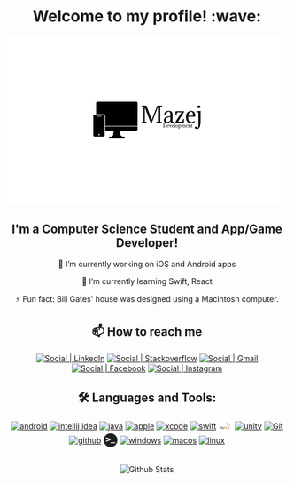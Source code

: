 <h1 align='center'> Welcome to my profile! :wave:</h1>

[![Social banner for Tomaz Mazej](https://github.com/TomazMazej/TomazMazej/blob/main/assets/mazej_dev_logo.png)](https://mazejgames.com)

<div align="center">
<h2 align='center'>I'm a Computer Science Student and App/Game Developer!</h1>

🔭 I’m currently working on iOS and Android apps

🌱 I’m currently learning Swift, React

⚡ Fun fact: Bill Gates' house was designed using a Macintosh computer.
</div>

<div align="center">
<h2 align='center'>📫 How to reach me</h2>
  
[<img align="center" alt="Social | LinkedIn" height="22px" src="https://cdn.jsdelivr.net/npm/simple-icons@v3/icons/linkedin.svg" />][linkedin]
[<img align="center" alt="Social | Stackoverflow" height="22px" src="https://cdn.jsdelivr.net/npm/simple-icons@v3/icons/stackoverflow.svg" />][stackoverflow]
[<img align="center" alt="Social | Gmail" height="22px" src="https://cdn.jsdelivr.net/npm/simple-icons@v3/icons/gmail.svg" />][gmail]
[<img align="center" alt="Social | Facebook" height="22px" src="https://cdn.jsdelivr.net/npm/simple-icons@3.4.0/icons/facebook.svg" />][facebook]
[<img align="center" alt="Social | Instagram" height="22px" src="https://cdn.jsdelivr.net/npm/simple-icons@v3/icons/instagram.svg" />][instagram]
</div>

<div align="center">
<h2 align='center'>🛠️ Languages and Tools:</h2>
  
[<img align="center" alt="android" width="26px" src="https://img.icons8.com/color/48/000000/android-os.png" />](https://www.android.com/)
[<img align="center" alt="intellij idea" width="26px" src="https://img.icons8.com/color/240/000000/intellij-idea.png" />](https://www.jetbrains.com/idea/)
[<img align="center" alt="java" width="26px" src="https://img.icons8.com/color/240/000000/java-coffee-cup-logo.png">](https://docs.oracle.com/en/java/)
[<img align="center" alt="apple" width="26px" src="https://img.icons8.com/ios/50/000000/mac-os.png">](https://www.apple.com/)
[<img align="center" alt="xcode" width="26px" src="https://img.icons8.com/color/48/000000/xcode.png">](https://developer.apple.com/xcode/)
[<img align="center" alt="swift" width="26px" src="https://img.icons8.com/color/48/000000/swiftui.png">](https://developer.apple.com/swift/)
[<img align="center" alt="MySQL" width="26px" src="https://raw.githubusercontent.com/github/explore/80688e429a7d4ef2fca1e82350fe8e3517d3494d/topics/mysql/mysql.png">](https://dev.mysql.com/)
[<img align="center" alt="unity" width="26px" src="https://img.icons8.com/ios-filled/50/000000/unity.png">](https://unity.com/)
[<img align="center" alt="Git" width="26px" src="https://img.icons8.com/color/240/000000/git.png">](https://git-scm.com/)
[<img align="center" alt="github" width="26px" src="https://img.icons8.com/ios-glyphs/240/000000/github.png">](https://github.com/)
[<img align="center" alt="terminal" width="26px" src="https://raw.githubusercontent.com/github/explore/80688e429a7d4ef2fca1e82350fe8e3517d3494d/topics/terminal/terminal.png">](https://docs.microsoft.com/en-us/windows/terminal/)
[<img align="center" alt="windows" width="26px" src="https://img.icons8.com/color/240/000000/windows-10.png">](https://www.microsoft.com/en-us/windows)
[<img align="center" alt="macos" width="26px" src="https://img.icons8.com/officel/160/000000/mac-logo.png">](https://developer.apple.com/macos/)
[<img align="center" alt="linux" width="26px" src="https://img.icons8.com/color/96/000000/linux.png">](https://www.kernel.org/)
<br><br>

![Github Stats](https://github-readme-stats.vercel.app/api?username=TomazMazej&count_private=true&show_icons=true&include_all_commits=true&theme=dark)
</div>

[linkedin]: https://www.linkedin.com/in/tomaz-mazej-5a636418b/
[stackoverflow]: https://stackoverflow.com/users/12029044/tomaz-mazej
[gmail]: mailto:tomaz.mazej@gmail.com
[facebook]: https://www.facebook.com/mazejgames
[instagram]: https://www.instagram.com/mazejgames/

